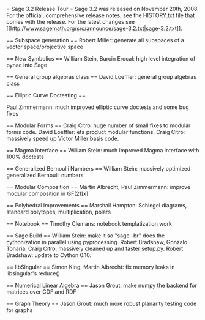 = Sage 3.2 Release Tour =
Sage 3.2 was released on November 20th, 2008. For the official, comprehensive release notes, see the HISTORY.txt file that comes with the release. For the latest changes see [[http://www.sagemath.org/src/announce/sage-3.2.txt|sage-3.2.txt]].

== Subspace generation ==
Robert Miller: generate all subspaces of a vector space/projective space

== New Symbolics ==
William Stein, Burcin Erocal: high level integration of pynac into Sage


== General group algebras class ==
David Loeffler: general group algebras class

== Elliptic Curve Doctesting ==

Paul Zimmermann: much improved elliptic curve doctests and some bug fixes


== Modular Forms ==
Craig Citro: huge number of small fixes to modular forms code.
David Loeffler: eta product modular functions.
Craig Citro: massively speed up Victor Miller basis code.

== Magma Interface ==
William Stein: much improved Magma interface with 100% doctests

== Generalized Bernoulli Numbers ==
William Stein: massively optimized generalized Bernoulli numbers

== Modular Composition ==
Martin Albrecht, Paul Zimmermann: improve modular composition in GF(2)[x]

== Polyhedral Improvements ==
Marshall Hampton: Schlegel diagrams, standard polytopes, multiplication, polars

== Notebook ==
Timothy Clemans: notebook templatization work

== Sage Build ==
William Stein: make it so "sage -br" does the cythonization in parallel using pyprocessing.
Robert Bradshaw, Gonzalo Tonaria, Craig Citro: massively cleaned up and faster setup.py.
Robert Bradshaw: update to Cython 0.10.

== libSingular ==
Simon King, Martin Albrecht: fix memory leaks in libsingular's reduce() 

== Numerical Linear Algebra ==
Jason Grout: make numpy the backend for matrices over CDF and RDF

== Graph Theory ==
Jason Grout: much more robust planarity testing code for graphs
